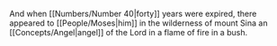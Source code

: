 And when [[Numbers/Number 40\|forty]] years were expired, there appeared to [[People/Moses\|him]] in the wilderness of mount Sina an [[Concepts/Angel\|angel]] of the Lord in a flame of fire in a bush.
